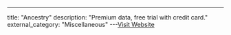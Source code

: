 ---
title: "Ancestry"
description: "Premium data, free trial with credit card."
external_category: "Miscellaneous"
---[Visit Website](http://www.ancestry.com)

